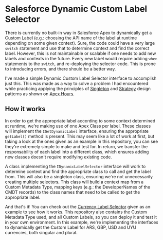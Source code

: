 # Salesforce Dynamic Custom Label Selector

There is currently no built-in way in Salesforce Apex to dynamically get a Custom Label (e.g.: choosing the API name of the label at runtime depending on some given context). Sure, the code could have a very large `switch` statement and use that to determine context and find the correct label. However, this is not maintainable or scalable if one needs to add new labels and contexts in the future. Every new label would require adding `when` statements to the `switch`, and re-deploying the selector code. This is prone to introducing errors, and there should be a better way.

I've made a simple Dynamic Custom Label Selector interface to accomplish just this. This was made as a way to solve a problem I had encountered while practicing applying the principles of [Singleton](https://youtu.be/TrZvNu9q49Y) and [Strategy](https://youtu.be/CEzgDeDyQSE) design patterns as shown on [Apex Hours](https://www.youtube.com/@apexhours). 

## How it works

In order to get the appropriate label according to some context determined at runtime, we're making use of one Apex Class per label. These classes will implement the `IGetDynamicLabel` interface, ensuring the appropriate `getLabel()` method is present. This may seem like a lot of work at first, but taking a look at the ones given as an example in this repository, you can see they're extremely simple to make and test for. In return, we transfer the responsability of each label into a different class, which ensures adding new classes doesn't require modifying existing code.

A class implementing the `IDynamicLabelSelector` interface will work to determine context and find the appropriate class to call and get the label from. This will also be a singleton class, ensuring we're not unnecessarily creating multiple selectors. This class will build a context map from a Custom Metadata Type, mapping keys (e.g.: the DeveloperNames of the CMDT records) to the class names that need to be called to get the appropriate label.

And that's it! You can check out the [Currency Label Selector]() given as an example to see how it works. This repository also contains the Custom Metadata Type used, and all Custom Labels, so you can deploy it and test it in your own environment. In this example, we're implementing the interfaces to dynamically get the Custom Label for ARS, GBP, USD and UYU currencies, both singular and plural.